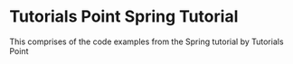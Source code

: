 # Tutorials Point Spring Tutorial
This comprises of the code examples from the Spring tutorial by Tutorials Point
